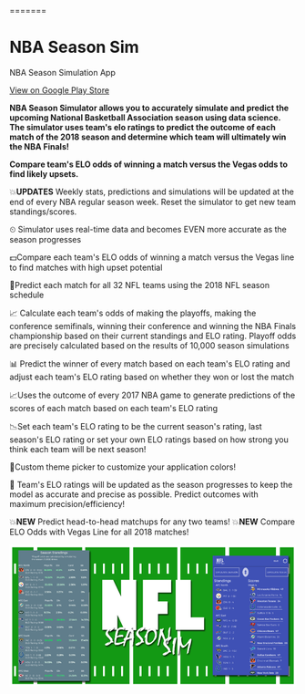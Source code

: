 =======
# NBA Season Sim
NBA Season Simulation App 

[View on Google Play Store](https://play.google.com/store/apps/details?id=io.github.patpatchpatrick.nbaseasonsim)

<b>NBA Season Simulator allows you to accurately simulate and predict the upcoming National Basketball Association season using data science.  The simulator uses team's elo ratings to predict the outcome of each match of the 2018 season and determine which team will ultimately win the NBA Finals!

 Compare team's ELO odds of winning a match versus the Vegas odds to find likely upsets.  </b>

💥<b>UPDATES</b> Weekly stats, predictions and simulations will be updated at the end of every NBA regular season week.  Reset the simulator to get new team standings/scores.

⏲ Simulator uses real-time data and becomes EVEN more accurate as the season progresses

💵Compare each team's ELO odds of winning a match versus the Vegas line to find matches with high upset potential

🏀Predict each match for all 32 NFL teams using the 2018 NFL season schedule

📈 Calculate each team's odds of making the playoffs, making the conference semifinals, winning their conference and winning the NBA Finals championship based on their current standings and ELO rating.  Playoff odds are precisely calculated based on the results of 10,000 season simulations 

📊 Predict the winner of every match based on each team's ELO rating and adjust each team's ELO rating based on whether they won or lost the match 

📈Uses the outcome of every 2017 NBA game to generate predictions of the scores of each match based on each team's ELO rating

📉Set each team's ELO rating to be the current season's rating, last season's ELO rating or set your own ELO ratings based on how strong you think each team will be next season!

🎨Custom theme picker to customize your application colors!

📐 Team's ELO ratings will be updated as the season progresses to keep the model as accurate and precise as possible.  Predict outcomes with maximum precision/efficiency!

💥<b>NEW</b> Predict head-to-head matchups for any two teams!
💥<b>NEW</b> Compare ELO Odds with Vegas Line for all 2018 matches!

![Screenshots](https://raw.githubusercontent.com/patpatchpatrick/NFLSeasonSimulator/master/app/docs/images/NflSeasonSimWebsiteProjectPage.png)



